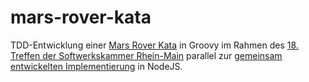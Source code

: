 mars-rover-kata
===============

TDD-Entwicklung einer [Mars Rover Kata](http://craftsmanship.sv.cmu.edu/katas/mars-rover-kata) in Groovy
im Rahmen des [18. Treffen der Softwerkskammer Rhein-Main](http://www.softwerkskammer.de/wiki/SoftwerkskammerFfm/Mai2013)
parallel zur [gemeinsam entwickelten Implementierung](https://github.com/mattes/mars-rover-kata-softwerkskammer) in NodeJS.
